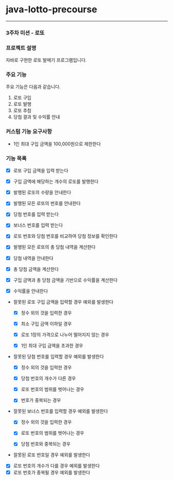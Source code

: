 # java-lotto-precourse

---

### 3주차 미션 - 로또
### 프로젝트 설명
자바로 구현한 로또 발매기 프로그램입니다. 
### 주요 기능
주요 기능은 다음과 같습니다.
1. 로또 구입
2. 로또 발행
3. 로또 추첨
4. 당첨 결과 및 수익률 안내

### 커스텀 기능 요구사항
- 1인 최대 구입 금액을 100,000원으로 제한한다

### 기능 목록
- [x] 로또 구입 금액을 입력 받는다
  

- [x] 구입 금액에 해당하는 개수의 로또를 발행한다
  

- [x] 발행된 로또의 수량을 안내한다
  

- [x] 발행된 모든 로또의 번호를 안내한다
  

- [x] 당첨 번호를 입력 받는다
  

- [x] 보너스 번호를 입력 받는다
  

- [x] 로또 번호와 당첨 번호를 비교하여 당첨 정보를 확인한다
  

- [x] 발행된 모든 로또의 총 당첨 내역을 계산한다
  

- [x] 당첨 내역을 안내한다
  

- [x] 총 당첨 금액을 계산한다
  

- [x] 구입 금액과 총 당첨 금액을 기반으로 수익률을 계산한다
  

- [x] 수익률을 안내한다
  

- 잘못된 로또 구입 금액을 입력할 경우 예외를 발생한다
  - [x] 정수 외의 것을 입력한 경우
  - [x] 최소 구입 금액 이하일 경우
  - [x] 로또 1장의 가격으로 나누어 떨어지지 않는 경우
  - [x] 1인 최대 구입 금액을 초과한 경우


- 잘못된 당첨 번호를 입력할 경우 예외를 발생한다
  - [x] 정수 외의 것을 입력한 경우
  - [x] 당첨 번호의 개수가 다른 경우
  - [x] 로또 번호의 범위를 벗어나는 경우
  - [x] 번호가 중복되는 경우


- 잘못된 보너스 번호를 입력할 경우 예외를 발생한다
  - [x] 정수 외의 것을 입력한 경우
  - [x] 로또 번호의 범위를 벗어나는 경우
  - [x] 당첨 번호와 중복되는 경우
  

- 잘못된 로또 번호일 경우 예외를 발생한다
- [x] 로또 번호의 개수가 다를 경우 예외를 발생한다
- [x] 로또 번호가 중복될 경우 예외를 발생한다